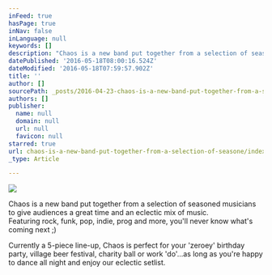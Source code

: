 ```yaml
---
inFeed: true
hasPage: true
inNav: false
inLanguage: null
keywords: []
description: "Chaos is a new band put together from a selection of seasoned musicians to give audiences a great time and an eclectic mix of music.Featuring rock, funk, pop, indie, prog and more, you'll never know what's coming next ;)"
datePublished: '2016-05-18T08:00:16.524Z'
dateModified: '2016-05-18T07:59:57.902Z'
title: ''
author: []
sourcePath: _posts/2016-04-23-chaos-is-a-new-band-put-together-from-a-selection-of-seasone.md
authors: []
publisher:
  name: null
  domain: null
  url: null
  favicon: null
starred: true
url: chaos-is-a-new-band-put-together-from-a-selection-of-seasone/index.html
_type: Article

---
```

![](https://the-grid-user-content.s3-us-west-2.amazonaws.com/db9b035b-73bf-46bb-85de-f3d5c74c095c.jpg)

Chaos is a new band put together from a selection of seasoned musicians to give audiences a great time and an eclectic mix of music.  
Featuring rock, funk, pop, indie, prog and more, you'll never know what's coming next ;)

Currently a 5-piece line-up, Chaos is perfect for your 'zeroey' birthday party, village beer festival, charity ball or work 'do'...as long as you're happy to dance all night and enjoy our eclectic setlist.